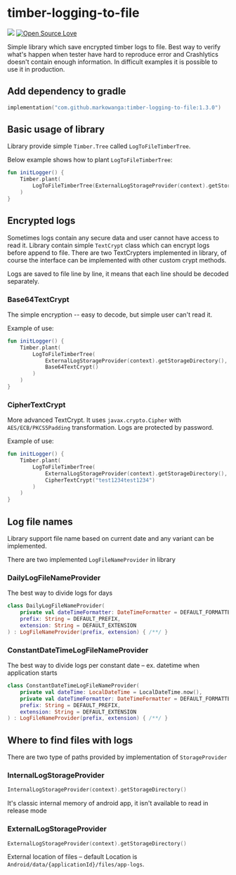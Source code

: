 # timber-logging-to-file

[![](https://jitpack.io/v/markowanga/timber-logging-to-file.svg)](https://jitpack.io/#markowanga/timber-logging-to-file)
[![Open Source Love](https://badges.frapsoft.com/os/v2/open-source.svg?v=103)](https://github.com/ellerbrock/open-source-badges/)

Simple library which save encrypted timber logs to file. Best way to verify what's happen when
tester have hard to reproduce error and Crashlytics doesn't contain enough information.
In difficult examples it is possible to use it in production. 

## Add dependency to gradle

```kotlin
implementation("com.github.markowanga:timber-logging-to-file:1.3.0")
```

## Basic usage of library

Library provide simple `Timber.Tree` called `LogToFileTimberTree`.

Below example shows how to plant `LogToFileTimberTree`:

```kotlin
fun initLogger() {
    Timber.plant(
        LogToFileTimberTree(ExternalLogStorageProvider(context).getStorageDirectory())
    )
}
```

## Encrypted logs

Sometimes logs contain any secure data and user cannot have access to read it. Library contain
simple `TextCrypt` class which can encrypt logs before append to file. There are two TextCrypters
implemented in library, of course the interface can be implemented with other custom crypt methods.

Logs are saved to file line by line, it means that each line should be decoded separately.

### Base64TextCrypt

The simple encryption -- easy to decode, but simple user can't read it.

Example of use:

```kotlin
fun initLogger() {
    Timber.plant(
        LogToFileTimberTree(
            ExternalLogStorageProvider(context).getStorageDirectory(),
            Base64TextCrypt()
        )
    )
}
```

### CipherTextCrypt

More advanced TextCrypt. It uses `javax.crypto.Cipher` with `AES/ECB/PKCS5Padding` transformation.
Logs are protected by password.

Example of use:

```kotlin
fun initLogger() {
    Timber.plant(
        LogToFileTimberTree(
            ExternalLogStorageProvider(context).getStorageDirectory(),
            CipherTextCrypt("test1234test1234")
        )
    )
}
```

## Log file names

Library support file name based on current date and any variant can be implemented.

There are two implemented `LogFileNameProvider` in library

### DailyLogFileNameProvider

The best way to divide logs for days

```kotlin
class DailyLogFileNameProvider(
    private val dateTimeFormatter: DateTimeFormatter = DEFAULT_FORMATTER,
    prefix: String = DEFAULT_PREFIX,
    extension: String = DEFAULT_EXTENSION
) : LogFileNameProvider(prefix, extension) { /**/ }
```

### ConstantDateTimeLogFileNameProvider

The best way to divide logs per constant date – ex. datetime when application starts

```kotlin
class ConstantDateTimeLogFileNameProvider(
    private val dateTime: LocalDateTime = LocalDateTime.now(),
    private val dateTimeFormatter: DateTimeFormatter = DEFAULT_FORMATTER,
    prefix: String = DEFAULT_PREFIX,
    extension: String = DEFAULT_EXTENSION
) : LogFileNameProvider(prefix, extension) { /**/ }

```

## Where to find files with logs
There are two type of paths provided by implementation of `StorageProvider`

### InternalLogStorageProvider
```kotlin
InternalLogStorageProvider(context).getStorageDirectory()
```
It's classic internal memory of android app, it isn't available to read in release mode

### ExternalLogStorageProvider
```kotlin
ExternalLogStorageProvider(context).getStorageDirectory()
```
External location of files – default Location is `Android/data/{applicationId}/files/app-logs`.
